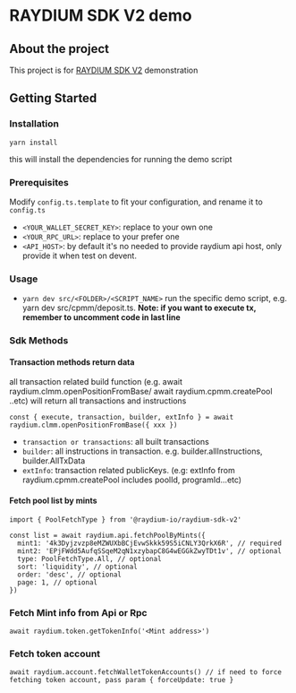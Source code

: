 # RAYDIUM SDK V2 demo

## About the project

This project is for [RAYDIUM SDK V2](https://github.com/raydium-io/raydium-sdk-V2) demonstration

## Getting Started

### Installation

`yarn install`

this will install the dependencies for running the demo script

### Prerequisites

Modify `config.ts.template` to fit your configuration, and rename it to `config.ts`

- `<YOUR_WALLET_SECRET_KEY>`: replace to your own one
- `<YOUR_RPC_URL>`: replace to your prefer one
- `<API_HOST>`: by default it's no needed to provide raydium api host, only provide it when test on devent.

### Usage

- `yarn dev src/<FOLDER>/<SCRIPT_NAME>` run the specific demo script, e.g. yarn dev src/cpmm/deposit.ts. **Note: if you want to execute tx, remember to uncomment code in last line**

### Sdk Methods

#### Transaction methods return data

all transaction related build function (e.g. await raydium.clmm.openPositionFromBase/ await raydium.cpmm.createPool ..etc) will return all transactions and instructions

```
const { execute, transaction, builder, extInfo } = await raydium.clmm.openPositionFromBase({ xxx })

```

- `transaction or transactions`: all built transactions
- `builder`: all instructions in transaction. e.g. builder.allInstructions, builder.AllTxData
- `extInfo`: transaction related publicKeys. (e.g: extInfo from raydium.cpmm.createPool includes poolId, programId...etc)

#### Fetch pool list by mints

```
import { PoolFetchType } from '@raydium-io/raydium-sdk-v2'

const list = await raydium.api.fetchPoolByMints({
  mint1: '4k3Dyjzvzp8eMZWUXbBCjEvwSkkk59S5iCNLY3QrkX6R', // required
  mint2: 'EPjFWdd5AufqSSqeM2qN1xzybapC8G4wEGGkZwyTDt1v', // optional
  type: PoolFetchType.All, // optional
  sort: 'liquidity', // optional
  order: 'desc', // optional
  page: 1, // optional
})
```

### Fetch Mint info from Api or Rpc

```
await raydium.token.getTokenInfo('<Mint address>')
```

### Fetch token account

```
await raydium.account.fetchWalletTokenAccounts() // if need to force fetching token account, pass param { forceUpdate: true }
```
